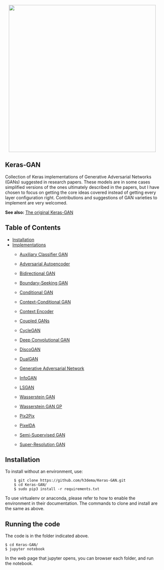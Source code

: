 <p align="center">
    <img src="assets/keras_gan.png" width="480"\>
</p>

## Keras-GAN
Collection of Keras implementations of Generative Adversarial Networks (GANs) suggested in research papers. These models are in some cases simplified versions of the ones ultimately described in the papers, but I have chosen to focus on getting the core ideas covered instead of getting every layer configuration right. Contributions and suggestions of GAN varieties to implement are very welcomed.

<b>See also:</b> [The original Keras-GAN](https://github.com/eriklindernoren/Keras-GAN)

## Table of Contents
  * [Installation](#installation)
  * [Implementations](#implementations)
    + [Auxiliary Classifier GAN](acgan/README.MD)
    + [Adversarial Autoencoder](aae/README.MD)
    + [Bidirectional GAN](bigan/README.MD)
    + [Boundary-Seeking GAN](bgan/README.MD)
    + [Conditional GAN](cgan/README.MD)
    + [Context-Conditional GAN](ccgan/README.MD)
    + [Context Encoder](context-encoder/README.MD)
    + [Coupled GANs](cogan/README.MD)
    + [CycleGAN](cyclegan/README.MD)
    + [Deep Convolutional GAN](dcgan/README.MD)
    + [DiscoGAN](discogan/README.MD)
    + [DualGAN](dualgan/README.MD)
    + [Generative Adversarial Network](gan/README.MD)
    + [InfoGAN](infogan/README.MD)
    + [LSGAN](lsgan/README.MD)
    + [Wasserstein GAN](wgan/README.MD)
    + [Wasserstein GAN GP](wgan-gp/README.MD)

    + [Pix2Pix](pix2pix/README.MD)
    + [PixelDA](pixelda/README.MD)
    + [Semi-Supervised GAN](sgan/README.MD)
    + [Super-Resolution GAN](srgan/README.MD)

## Installation

To install without an environment, use:
```
    $ git clone https://github.com/h3dema/Keras-GAN.git
    $ cd Keras-GAN/
    $ sudo pip3 install -r requirements.txt
```

To use virtualenv or anaconda, please refer to how to enable the environment in their documentation.
The commands to clone and install are the same as above.


## Running the code

The code is in the folder indicated above.

```
$ cd Keras-GAN/
$ jupyter notebook
```

In the web page that jupyter opens, you can browser each folder, and run the notebook.
